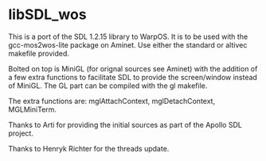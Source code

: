 libSDL_wos
==========

This is a port of the SDL 1.2.15 library to WarpOS. It is to be used with
the gcc-mos2wos-lite package on Aminet. Use either the standard or altivec
makefile provided.

Bolted on top is MiniGL (for orignal sources see Aminet) with the addition
of a few extra functions to facilitate SDL to provide the screen/window
instead of MiniGL. The GL part can be compiled with the gl makefile.

The extra functions are: mglAttachContext, mglDetachContext, MGLMiniTerm.

Thanks to Arti for providing the initial sources as part of the Apollo SDL
project.

Thanks to Henryk Richter for the threads update.
